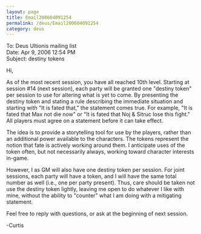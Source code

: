 ```yaml
---
layout: page
title: Email200604091254
permalink: /deus/Email200604091254
category: deus
---
```

To: Deus Ultionis mailing list
<br>Date: Apr 9, 2006 12:54 PM
<br>Subject: destiny tokens

Hi,

As of the most recent session, you have all reached 10th level. Starting at session #14 (next session), each party will be granted one &quot;destiny token&quot; per session to use for altering what is yet to come. By presenting the destiny token and stating a rule describing the immediate situation and starting with &quot;It is fated that,&quot; the statement comes true. For example, &quot;It is fated that Max not die now&quot; or &quot;It is fated that Noj &amp; Sitruc lose this fight.&quot; All players must agree on a statement before it can take effect.

The idea is to provide a storytelling tool for use by the players, rather than an additional power available to the characters. The tokens represent the notion that fate is actively working around them. I anticipate uses of the token often, but not necessarily always, working toward character interests in-game.

However, I as GM will also have one destiny token per session. For joint sessions, each party will have a token, and I will have the same total number as well (i.e., one per party present). Thus, care should be taken not use the destiny token lightly, leaving me open to do whatever I like with mine, without the ability to &quot;counter&quot; what I am doing with a mitigating statement.

Feel free to reply with questions, or ask at the beginning of next session.

-Curtis
